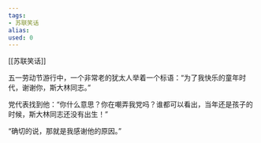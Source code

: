 ```yaml
---
tags: 
- 苏联笑话 
alias:
used: 0
---
```

[[苏联笑话]]

五一劳动节游行中，一个非常老的犹太人举着一个标语：“为了我快乐的童年时代，谢谢你，斯大林同志。” 

党代表找到他：“你什么意思？你在嘲弄我党吗？谁都可以看出，当年还是孩子的时候，斯大林同志还没有出生！” 

“确切的说，那就是我感谢他的原因。”  


